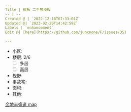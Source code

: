 ```yaml
---
Title | 模板 二手房模板
-- | --
Created @ | `2022-12-18T07:33:01Z`
Updated @| `2023-02-20T14:42:59Z`
Labels | `enhancement`
Edit @| [here](https://github.com/junxnone/F/issues/35)

---
```

- 小区:
- 楼层: 2/6
  - [ ] 多层  
  - [ ] 高层
- 视野:
- 事故宅:
- 面积:
- 其他:


[金地丰盛道 map](https://junxnone.github.io/fmap/at/fsd ':include :type=iframe width=100% height=1200px')
